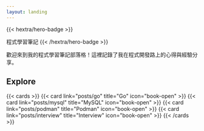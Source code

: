 ```yaml
---
layout: landing
---
```


{{< hextra/hero-badge >}}
  <div class="w-2 h-2 rounded-full bg-primary-400"></div>
  <span>程式學習筆記</span>
  {{< /hextra/hero-badge >}}

歡迎來到我的程式學習筆記部落格！這裡記錄了我在程式開發路上的心得與經驗分享。

## Explore

{{< cards >}}
  {{< card link="posts/go" title="Go" icon="book-open" >}}
  {{< card link="posts/mysql" title="MySQL" icon="book-open" >}}
  {{< card link="posts/podman" title="Podman" icon="book-open" >}}
  {{< card link="posts/interview" title="Interview" icon="book-open" >}}
{{< /cards >}}